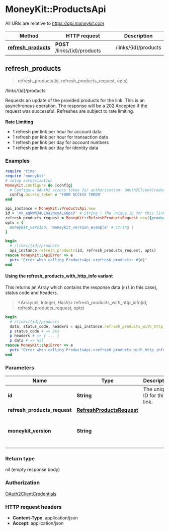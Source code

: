 # MoneyKit::ProductsApi

All URIs are relative to *https://api.moneykit.com*

| Method | HTTP request | Description |
| ------ | ------------ | ----------- |
| [**refresh_products**](ProductsApi.md#refresh_products) | **POST** /links/{id}/products | /links/{id}/products |


## refresh_products

> refresh_products(id, refresh_products_request, opts)

/links/{id}/products

Requests an update of the provided products for the link.     This is an asynchronous operation. The response will be a 202 Accepted if the request was successful.     Refreshes are subject to rate limiting.     <br><br>     <b>Rate Limiting</b><br>     <ul>         <li>1 refresh per link per hour for account data</li>         <li>1 refresh per link per hour for transaction data</li>         <li>1 refresh per link per day for account numbers</li>         <li>1 refresh per link per day for identity data</li>     </ul>

### Examples

```ruby
require 'time'
require 'moneykit'
# setup authorization
MoneyKit.configure do |config|
  # Configure OAuth2 access token for authorization: OAuth2ClientCredentials
  config.access_token = 'YOUR ACCESS TOKEN'
end

api_instance = MoneyKit::ProductsApi.new
id = 'mk_eqkWN34UEoa2NxyALG8pcV' # String | The unique ID for this link.
refresh_products_request = MoneyKit::RefreshProductsRequest.new({products: [MoneyKit::Product::ACCOUNTS]}) # RefreshProductsRequest | 
opts = {
  moneykit_version: 'moneykit_version_example' # String | 
}

begin
  # /links/{id}/products
  api_instance.refresh_products(id, refresh_products_request, opts)
rescue MoneyKit::ApiError => e
  puts "Error when calling ProductsApi->refresh_products: #{e}"
end
```

#### Using the refresh_products_with_http_info variant

This returns an Array which contains the response data (`nil` in this case), status code and headers.

> <Array(nil, Integer, Hash)> refresh_products_with_http_info(id, refresh_products_request, opts)

```ruby
begin
  # /links/{id}/products
  data, status_code, headers = api_instance.refresh_products_with_http_info(id, refresh_products_request, opts)
  p status_code # => 2xx
  p headers # => { ... }
  p data # => nil
rescue MoneyKit::ApiError => e
  puts "Error when calling ProductsApi->refresh_products_with_http_info: #{e}"
end
```

### Parameters

| Name | Type | Description | Notes |
| ---- | ---- | ----------- | ----- |
| **id** | **String** | The unique ID for this link. |  |
| **refresh_products_request** | [**RefreshProductsRequest**](RefreshProductsRequest.md) |  |  |
| **moneykit_version** | **String** |  | [optional][default to &#39;2023-02-18&#39;] |

### Return type

nil (empty response body)

### Authorization

[OAuth2ClientCredentials](../README.md#OAuth2ClientCredentials)

### HTTP request headers

- **Content-Type**: application/json
- **Accept**: application/json

